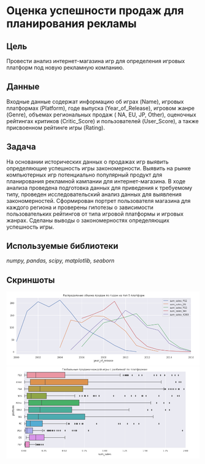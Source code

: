 # Оценка успешности продаж для планирования рекламы

## Цель
Провести анализ интернет-магазина игр для определения игровых платформ под новую рекламную компанию. 

## Данные

Входные данные содержат информацию об играх (Name), игровых платформах (Platform), годе выпуска (Year_of_Release), игровом жанре (Genre), объемах региональных продаж ( NA, EU, JP, Other), оценочных рейтингах критиков (Critic_Score) и пользователей (User_Score), а также присвоенном рейтинге игры (Rating).

## Задача
 
На основании исторических данных о продажах игр выявить определяющие успешность игры закономерности. Выявить на рынке компьютерных игр потенциально популярный продукт для планирования рекламной кампании для интернет-магазина.
В ходе анализа проведена подготовка данных для приведения к требуемому типу, проведен исследовательский анализ данных для выявления закономерностей. Сформирован портрет пользователя магазина для каждого региона и проверены гипотезы о зависимости пользовательких  рейтингов от типа игровой платформы и игровых жанрах. Сделаны выводы о закономерностях определяющих успешность игры.

## Используемые библиотеки
*numpy, pandas, scipy, matplotlib, seaborn*

## Скриншоты

![График_1](ris_1.PNG)
![График_2](ris_2.PNG)